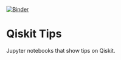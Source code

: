 [![Binder](https://mybinder.org/badge_logo.svg)](https://mybinder.org/v2/gh/sanori/qiskit-tips/HEAD)

# Qiskit Tips

Jupyter notebooks that show tips on Qiskit.
